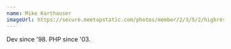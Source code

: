 ```yaml
---
name: Mike Karthauser
imageUrl: https://secure.meetupstatic.com/photos/member/2/3/5/2/highres_80709042.jpeg
---
```


Dev since '98. PHP since '03.
